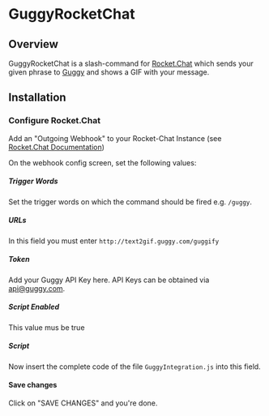 # GuggyRocketChat

## Overview 
GuggyRocketChat is a slash-command for <a href='https://rocket.chat'>Rocket.Chat</a> which sends your given phrase to <a href='http://guggy.com/'>Guggy</a> and shows a GIF with your message.


## Installation

### Configure Rocket.Chat
Add an "Outgoing Webhook" to your Rocket-Chat Instance (see <a href="https://rocket.chat/docs/administrator-guides/integrations/">Rocket.Chat Documentation</a>)

On the webhook config screen, set the following values:

##### Trigger Words
Set the trigger words on which the command should be fired e.g. `/guggy`.

##### URLs
In this field you must enter `http://text2gif.guggy.com/guggify`

##### Token
Add your Guggy API Key here. API Keys can be obtained via api@guggy.com.

##### Script Enabled
This value mus be true

##### Script
Now insert the complete code of the file `GuggyIntegration.js` into this field.

#### Save changes
Click on "SAVE CHANGES" and you're done.
